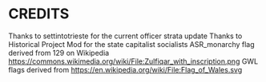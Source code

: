 # CREDITS
Thanks to settintotrieste for the current officer strata update
Thanks to Historical Project Mod for the state capitalist socialists
ASR_monarchy flag derived from 129 on Wikipedia https://commons.wikimedia.org/wiki/File:Zulfiqar_with_inscription.png
GWL flags derived from https://en.wikipedia.org/wiki/File:Flag_of_Wales.svg
